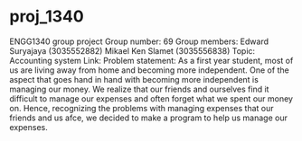 # proj_1340
ENGG1340 group project
Group number: 69
Group members:
  Edward Suryajaya (3035552882)
  Mikael Ken Slamet (3035556838)
Topic: Accounting system
Link: 
Problem statement: As a first year student, most of us are living away from home and becoming more independent. One of the aspect that goes hand in hand with becoming more independent is managing our money. We realize that our friends and ourselves find it difficult to manage our expenses and often forget what we spent our money on. Hence, recognizing the problems with managing expenses that our friends and us afce, we decided to make a program to help us manage our expenses. 
